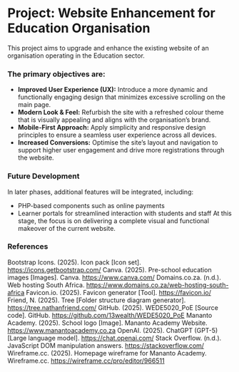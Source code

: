# Project: Website Enhancement for Education Organisation

This project aims to upgrade and enhance the existing website of an organisation operating in the Education sector.

### The primary objectives are:

- **Improved User Experience (UX):** Introduce a more dynamic and functionally engaging design that minimizes excessive scrolling on the main page.  
- **Modern Look & Feel:** Refurbish the site with a refreshed colour theme that is visually appealing and aligns with the organisation’s brand.  
- **Mobile-First Approach:** Apply simplicity and responsive design principles to ensure a seamless user experience across all devices.  
- **Increased Conversions:** Optimise the site’s layout and navigation to support higher user engagement and drive more registrations through the website.

### Future Development

In later phases, additional features will be integrated, including:
- PHP-based components such as online payments
- Learner portals for streamlined interaction with students and staff
At this stage, the focus is on delivering a complete visual and functional makeover of the current website.

### References

Bootstrap Icons. (2025). Icon pack [Icon set]. https://icons.getbootstrap.com/
Canva. (2025). Pre-school education images [Images]. Canva. https://www.canva.com/
Domains.co.za. (n.d.). Web hosting South Africa. https://www.domains.co.za/web-hosting-south-africa
Favicon.io. (2025). Favicon generator [Tool]. https://favicon.io/
Friend, N. (2025). Tree [Folder structure diagram generator]. https://tree.nathanfriend.com/
GitHub. (2025). WEDE5020_PoE [Source code]. GitHub. https://github.com/13wealth/WEDE5020_PoE
Mananto Academy. (2025). School logo [Image]. Mananto Academy Website. https://www.manantoacademy.co.za
OpenAI. (2025). ChatGPT (GPT-5) [Large language model]. https://chat.openai.com/
Stack Overflow. (n.d.). JavaScript DOM manipulation answers. https://stackoverflow.com/
Wireframe.cc. (2025). Homepage wireframe for Mananto Academy. Wireframe.cc. https://wireframe.cc/pro/editor/966511

